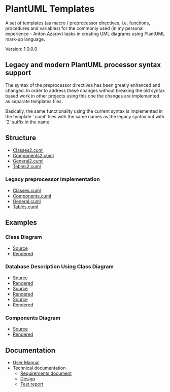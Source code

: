 # PlantUML Templates

A set of templates (as macro / preprocessor directives, i.e. functions, procedures and variables) for the commonly used (in my personal experience - Anton Azarov) tasks in creating UML diagrams using PlantUML mark-up language.

Version: 1.0.0.0

## Legacy and modern PlantUML processor syntax support

The syntax of the preprocessor directives has been greatly enhanced and changed. In order to address these changes without breaking the old syntax based work in other projects using this one the changes are implemented as separate templates files.

Basically, the same functionality using the current syntax is implemented in the template '.cuml' files with the same names as the legacy syntax but with '2' suffix in the name.

## Structure

* [Classes2.cuml](./Classes2.cuml)
* [Components2.cuml](./Components2.cuml)
* [General2.cuml](./General.cuml)
* [Tables2.cuml](./Tables.cuml)

### Legacy preprocessor implementation

* [Classes.cuml](./Classes.cuml)
* [Components.cuml](./Components.cuml)
* [General.cuml](./General.cuml)
* [Tables.cuml](./Tables.cuml)

## Examples

### Class Diagram

* [Source](./class_example/class_example.pu)
* [Rendered](./class_example/class_example.png)

### Database Description Using Class Diagram

* [Source](./database_example/standards_constructions_view.pu)
* [Rendered](./database_example/standards_constructions_view.png)
* [Source](./database_example/standards_materials_view.pu)
* [Rendered](./database_example/standards_materials_view.png)
* [Source](./database_example/standards_schema.pu)
* [Rendered](./database_example/standards_schema.png)

### Components Diagram

* [Source](./components_example/components_example.pu)
* [Rendered](./components_example/components_example.png)

## Documentation

* [User Manual](./Documentation/user_manual.md)
* Technical documentation
  * [Requirements document](./Documentation/requirements.md)
  * [Design](./Documentation/design.md)
  * [Test report](./Documentation/test_report.md)
